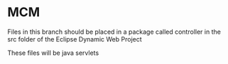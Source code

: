 # MCM
Files in this branch should be placed in a package called controller in the src folder of the Eclipse Dynamic Web Project

These files will be java servlets 
